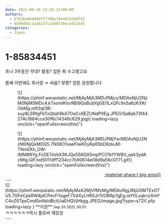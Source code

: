 ```yaml
---
date: 2021-09-19 21:32:31+09:00
authors:
  - 57b3be6b984bff7708a764dd35d4df42
  - 6599dbbcaa26237c2ab0f3becb421b45
categories:
  - Jiwon
---
```


# 1-85834451

<div class="post-container" markdown="1">
<div class="content-container md-sidebar__scrollwrap" markdown="1">

프나 3주동안 무대? 활동? 암튼 뭐 수고했고요<br><br>롬쌔 이번에도 회사랑 ㅆ 싸움? 맞짱? 암튼 응원합니다
<figure markdown="1">
![](https://phinf.wevpstatic.net/MjAyMjA3MDJfMjcx/MDAxNjU2NzM0NjM5MDc4.k7xomIKlorRBI9QsBubYgGEI1LxQFc9x5a6zKXKrObMg.mft3qt3B-suy8LSRfgFbTxQtqh9kA7OoCv6EZUNdP0Eg.JPEG/5a8ab73f44274c1884cce30f6c14348c629.jpg){ loading=lazy onclick="openFullscreen(this)"}
</figure>

<figure markdown="1">
![](https://phinf.wevpstatic.net/MjAyMjA3MDJfMjYw/MDAxNjU2NzM0NjQxMDQ5.7N08O1vaeFIwK0yKp65bD8zkuM-TNmEKh_OW-tMM88Yg.FcDE7oVeX3KJQs5S6QX5mpPCO1kfYWBV_qek3ydAcMIg.GIF/ed5011dff1234cc7b90614e08d9a56c0771.gif){ loading=lazy onclick="openFullscreen(this)"}
</figure>


</div>
</div>

<div style="text-align: right;" markdown="1">
<a href="https://weverse.io/fromis9/fanpost/1-85834451" style="text-align: right;">:material-share:{.big-emoji}</a>
</div>
---

<div class="comments-container md-sidebar__scrollwrap" markdown="1">
<div class="comment" markdown="1">
<div class='id-container' markdown="1">
![](https://phinf.wevpstatic.net/MjAyMzA2MjVfMzMg/MDAxNjg3NjU0MTExOTU5.7GFeCpkRW4jdCPevFi1sgeF7S4XyLHRSJr1VOBRp7gEg.mY0LxqknzXmYC4oZ6TpxCmdSnAbldBctUiaEHQVjHkgg.JPEG/image.jpg?type=s72){ pfp loading=lazy }
**<span class="artist">지원</span>** <small>Sep 20 2021, 00:51</small><br>
</div>
<div class='comment-body' markdown="1">
ㅋㅋㅋㅋㅋㅋ역시 플로버 재밌엉
</div>
</div>
</div>
---

